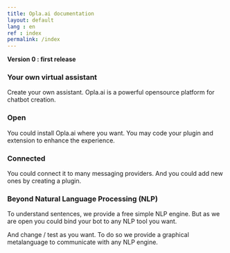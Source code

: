 ```yaml
---
title: Opla.ai documentation
layout: default
lang : en
ref : index
permalink: /index
---
```


__Version 0 : first release__

### Your own virtual assistant
Create your own assistant. Opla.ai is a powerful opensource platform for chatbot creation.

### Open
You could install Opla.ai where you want. You may code your plugin and extension to enhance the experience.

### Connected
You could connect it to many messaging providers. And you could add new ones by creating a plugin.

### Beyond Natural Language Processing (NLP)
To understand sentences, we provide a free simple NLP engine. But as we are open you could bind your bot to any NLP tool you want.

And change / test as you want. To do so we provide a graphical metalanguage to communicate with any NLP engine.
